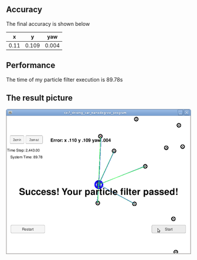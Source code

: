 [image1]: ./img/Screenshot.png

## Accuracy
The final accuracy is shown below

|x     |y    |   yaw|
|------|-----|------|
|0.11  |0.109|0.004 |

## Performance

The time of my particle filter execution is 89.78s

## The result picture

![result][image1]


